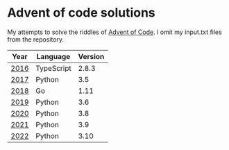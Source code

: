 # Advent of code solutions

My attempts to solve the riddles of [Advent of Code](http://adventofcode.com).
I omit my input.txt files from the repository.

| Year                     | Language   | Version |
| ------------------------ | ---------- | ------- |
| [2016](./2016/) | TypeScript | 2.8.3   |
| [2017](./2017/) | Python     | 3.5     |
| [2018](./2018/) | Go         | 1.11    |
| [2019](./2019/) | Python     | 3.6     |
| [2020](./2020/) | Python     | 3.8     |
| [2021](./2021/) | Python     | 3.9     |
| [2022](./2022/) | Python     | 3.10     |
